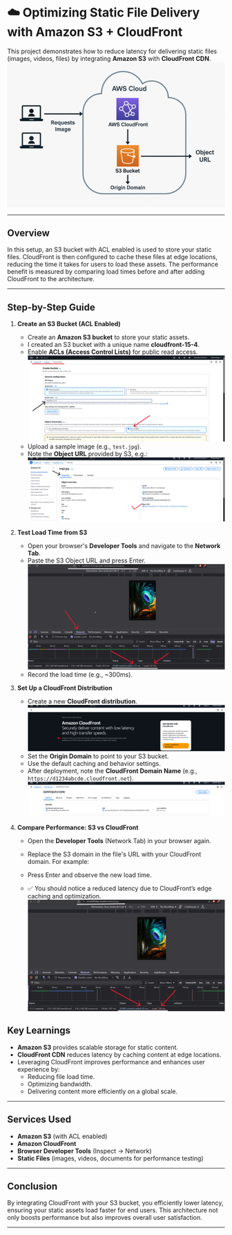# ☁️ Optimizing Static File Delivery with Amazon S3 + CloudFront



This project demonstrates how to reduce latency for delivering static files (images, videos, files) by integrating **Amazon S3** with **CloudFront CDN**.
    ![](./images/archi.png)


---

## Overview

In this setup, an S3 bucket with ACL enabled is used to store your static files. CloudFront is then configured to cache these files at edge locations, reducing the time it takes for users to load these assets. The performance benefit is measured by comparing load times before and after adding CloudFront to the architecture.

---

## Step-by-Step Guide

1. **Create an S3 Bucket (ACL Enabled)**
   - Create an **Amazon S3 bucket** to store your static assets.
   - I created an S3 bucket with a unique name **cloudfront-15-4**.
   - Enable **ACLs (Access Control Lists)** for public read access.
         ![](./images/createBucket.png)
   - Upload a sample image (e.g., `test.jpg`).
   - Note the **Object URL** provided by S3, e.g.:
         ![](./images/objURL.png)
     

2. **Test Load Time from S3**
   - Open your browser's **Developer Tools** and navigate to the **Network Tab**.
   - Paste the S3 Object URL and press Enter.
         ![](./images/hittingURLWeb.png)
   - Record the load time (e.g., ~300ms).

3. **Set Up a CloudFront Distribution**
   - Create a new **CloudFront distribution**.
         ![](./images/cloudfronT.png)
   - Set the **Origin Domain** to point to your S3 bucket.
   - Use the default caching and behavior settings.
   - After deployment, note the **CloudFront Domain Name** (e.g., `https://d1234abcde.cloudfront.net`).
         ![](./images/created.png)

4. **Compare Performance: S3 vs CloudFront**
   - Open the **Developer Tools** (Network Tab) in your browser again.
   - Replace the S3 domain in the file's URL with your CloudFront domain. For example:
   
   - Press Enter and observe the new load time.
   - ✅ You should notice a reduced latency due to CloudFront’s edge caching and optimization.
         ![](./images/last.png)



## Key Learnings

- **Amazon S3** provides scalable storage for static content.
- **CloudFront CDN** reduces latency by caching content at edge locations.
- Leveraging CloudFront improves performance and enhances user experience by:
  - Reducing file load time.
  - Optimizing bandwidth.
  - Delivering content more efficiently on a global scale.

---

## Services Used

- **Amazon S3** (with ACL enabled)
- **Amazon CloudFront**
- **Browser Developer Tools** (Inspect → Network)
- **Static Files** (images, videos, documents for performance testing)

---

## Conclusion

By integrating CloudFront with your S3 bucket, you efficiently lower latency, ensuring your static assets load faster for end users. This architecture not only boosts performance but also improves overall user satisfaction.

---

